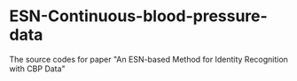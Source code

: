 # ESN-Continuous-blood-pressure-data
The source codes for paper "An ESN-based Method for Identity Recognition with CBP Data"
